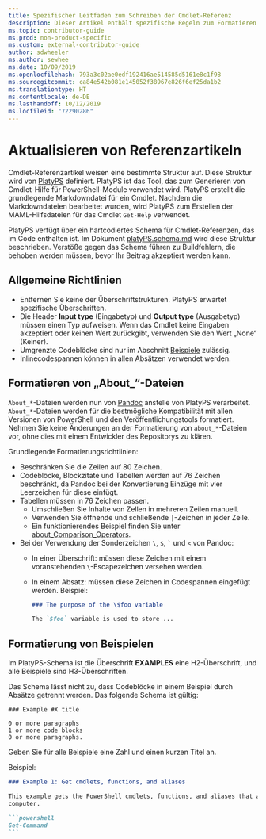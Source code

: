 ```yaml
---
title: Spezifischer Leitfaden zum Schreiben der Cmdlet-Referenz
description: Dieser Artikel enthält spezifische Regeln zum Formatieren von PowerShell-Codebeispielen. Dies gilt für konzeptionelle Artikel mit Beispielen sowie für die Cmdlet-Referenz.
ms.topic: contributor-guide
ms.prod: non-product-specific
ms.custom: external-contributor-guide
author: sdwheeler
ms.author: sewhee
ms.date: 10/09/2019
ms.openlocfilehash: 793a3c02ae0edf192416ae514585d5161e8c1f98
ms.sourcegitcommit: ca84e542b081e145052f38967e826f6ef25da1b2
ms.translationtype: HT
ms.contentlocale: de-DE
ms.lasthandoff: 10/12/2019
ms.locfileid: "72290286"
---
```

# <a name="updating-reference-articles"></a>Aktualisieren von Referenzartikeln

Cmdlet-Referenzartikel weisen eine bestimmte Struktur auf. Diese Struktur wird von [PlatyPS][] definiert.
PlatyPS ist das Tool, das zum Generieren von Cmdlet-Hilfe für PowerShell-Module verwendet wird. PlatyPS erstellt die grundlegende Markdowndatei für ein Cmdlet. Nachdem die Markdowndateien bearbeitet wurden, wird PlatyPS zum Erstellen der MAML-Hilfsdateien für das Cmdlet `Get-Help` verwendet.

PlatyPS verfügt über ein hartcodiertes Schema für Cmdlet-Referenzen, das im Code enthalten ist. Im Dokument [platyPS.schema.md][] wird diese Struktur beschrieben. Verstöße gegen das Schema führen zu Buildfehlern, die behoben werden müssen, bevor Ihr Beitrag akzeptiert werden kann.

## <a name="general-guidelines"></a>Allgemeine Richtlinien

- Entfernen Sie keine der Überschriftstrukturen. PlatyPS erwartet spezifische Überschriften.
- Die Header **Input type** (Eingabetyp) und **Output type** (Ausgabetyp) müssen einen Typ aufweisen. Wenn das Cmdlet keine Eingaben akzeptiert oder keinen Wert zurückgibt, verwenden Sie den Wert „None“ (Keiner).
- Umgrenzte Codeblöcke sind nur im Abschnitt [Beispiele](#format-for-examples) zulässig.
- Inlinecodespannen können in allen Absätzen verwendet werden.

## <a name="formatting-about_-files"></a>Formatieren von „About_“-Dateien

`About_*`-Dateien werden nun von [Pandoc][] anstelle von PlatyPS verarbeitet. `About_*`-Dateien werden für die bestmögliche Kompatibilität mit allen Versionen von PowerShell und den Veröffentlichungstools formatiert.
Nehmen Sie keine Änderungen an der Formatierung von `about_*`-Dateien vor, ohne dies mit einem Entwickler des Repositorys zu klären.

Grundlegende Formatierungsrichtlinien:

- Beschränken Sie die Zeilen auf 80 Zeichen.
- Codeblöcke, Blockzitate und Tabellen werden auf 76 Zeichen beschränkt, da Pandoc bei der Konvertierung Einzüge mit vier Leerzeichen für diese einfügt.
- Tabellen müssen in 76 Zeichen passen.
  - Umschließen Sie Inhalte von Zellen in mehreren Zeilen manuell.
  - Verwenden Sie öffnende und schließende `|`-Zeichen in jeder Zeile.
  - Ein funktionierendes Beispiel finden Sie unter [about_Comparison_Operators][about-example].
- Bei der Verwendung der Sonderzeichen `\`, `$`, `` ` `` und `<` von Pandoc:
  - In einer Überschrift: müssen diese Zeichen mit einem voranstehenden `\`-Escapezeichen versehen werden.
  - In einem Absatz: müssen diese Zeichen in Codespannen eingefügt werden. Beispiel:

    ~~~markdown
    ### The purpose of the \$foo variable

    The `$foo` variable is used to store ...
    ~~~

## <a name="format-for-examples"></a>Formatierung von Beispielen

Im PlatyPS-Schema ist die Überschrift **EXAMPLES** eine H2-Überschrift, und alle Beispiele sind H3-Überschriften.

Das Schema lässt nicht zu, dass Codeblöcke in einem Beispiel durch Absätze getrennt werden. Das folgende Schema ist gültig:

```
### Example #X title

0 or more paragraphs
1 or more code blocks
0 or more paragraphs.
```

Geben Sie für alle Beispiele eine Zahl und einen kurzen Titel an.

Beispiel:

~~~markdown
### Example 1: Get cmdlets, functions, and aliases

This example gets the PowerShell cmdlets, functions, and aliases that are installed on the
computer.

```powershell
Get-Command
```
~~~


[PlatyPS]: https://github.com/powershell/platyps
[platyPS.schema.md]: https://github.com/PowerShell/platyPS/blob/master/platyPS.schema.md
[issue1806]: https://github.com/PowerShell/PowerShell-Docs/issues/1806
[about-example]: https://github.com/MicrosoftDocs/PowerShell-Docs/blob/staging/reference/6/Microsoft.PowerShell.Core/About/about_Comparison_Operators.md
[Pandoc]: https://pandoc.org